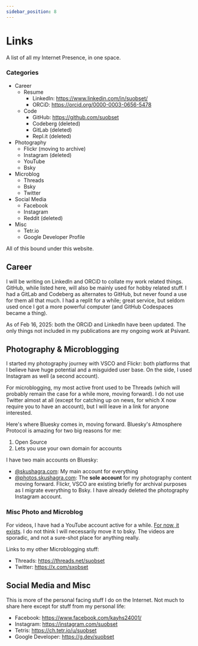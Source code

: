 ```yaml
---
sidebar_position: 8
---
```


# Links

A list of all my Internet Presence, in one space.

### Categories

* Career
	- Resume
		- LinkedIn: https://www.linkedin.com/in/suobset/
		- ORCiD: https://orcid.org/0000-0003-0656-5478
	- Code
		- GitHub: https://github.com/suobset
		- Codeberg (deleted)
		- GitLab (deleted)
		- Repl.it (deleted)
* Photography
	- Flickr (moving to archive)
	- Instagram (deleted)
	- YouTube
	- Bsky
* Microblog
	- Threads
	- Bsky
	- Twitter
* Social Media
	- Facebook
	- Instagram
	- Reddit (deleted)
* Misc
	- Tetr.io
	- Google Developer Profile

All of this bound under this website. 

## Career

I will be writing on LinkedIn and ORCiD to collate my work related things. GitHub, while listed here, will also be mainly used for hobby related stuff. I had a GitLab and Codeberg as alternates to GitHub, but never found a use for them all that much. I had a replit for a while; great service, but seldom used once I got a more powerful computer (and GitHub Codespaces became a thing).

As of Feb 16, 2025: both the ORCiD and LinkedIn have been updated. The only things not included in my publications are my ongoing work at Psivant.

## Photography & Microblogging

I started my photography journey with VSCO and Flickr: both platforms that I believe have huge potential and a misguided user base. On the side, I used Instagram as well (a second account).

For microblogging, my most active front used to be Threads (which will probably remain the case for a while more, moving forward). I do not use Twitter almost at all (except for catching up on news, for which X now require you to have an account), but I will leave in a link for anyone interested.

Here's where Bluesky comes in, moving forward. Bluesky's Atmosphere Protocol is amazing for two big reasons for me:

1. Open Source
2. Lets you use your own domain for accounts

I have two main accounts on Bluesky:

* [@skushagra.com](https://bsky.app/profile/skushagra.com): My main account for everything
* [@photos.skushagra.com](https://bsky.app/profile/photos.skushagra.com): The **sole account** for my photography content moving forward. Flickr, VSCO are existing briefly for archival purposes as I migrate everything to Bsky. I have already deleted the photography Instagram account.

### Misc Photo and Microblog

For videos, I have had a YouTube account active for a while. [For now, it exists](https://www.youtube.com/@suobset). I do not think I will necessarily move it to bsky. The videos are sporadic, and not a sure-shot place for anything really.

Links to my other Microblogging stuff:

* Threads: https://threads.net/suobset
* Twitter: https://x.com/sxobset

## Social Media and Misc

This is more of the personal facing stuff I do on the Internet. Not much to share here except for stuff from my personal life:

* Facebook: https://www.facebook.com/kayhs24001/
* Instagram: https://instagram.com/suobset
* Tetris: https://ch.tetr.io/u/suobset
* Google Developer: https://g.dev/suobset